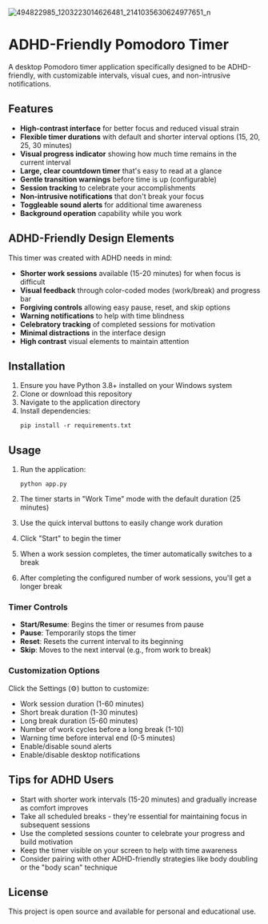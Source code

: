 ![494822985_1203223014626481_2141035630624977651_n](https://github.com/user-attachments/assets/3520d4ed-f03a-465e-86a3-9f81c78d7d1f)
# ADHD-Friendly Pomodoro Timer

A desktop Pomodoro timer application specifically designed to be ADHD-friendly, with customizable intervals, visual cues, and non-intrusive notifications.

## Features

- **High-contrast interface** for better focus and reduced visual strain
- **Flexible timer durations** with default and shorter interval options (15, 20, 25, 30 minutes)
- **Visual progress indicator** showing how much time remains in the current interval
- **Large, clear countdown timer** that's easy to read at a glance
- **Gentle transition warnings** before time is up (configurable)
- **Session tracking** to celebrate your accomplishments
- **Non-intrusive notifications** that don't break your focus
- **Toggleable sound alerts** for additional time awareness
- **Background operation** capability while you work

## ADHD-Friendly Design Elements

This timer was created with ADHD needs in mind:

- **Shorter work sessions** available (15-20 minutes) for when focus is difficult
- **Visual feedback** through color-coded modes (work/break) and progress bar
- **Forgiving controls** allowing easy pause, reset, and skip options
- **Warning notifications** to help with time blindness
- **Celebratory tracking** of completed sessions for motivation
- **Minimal distractions** in the interface design
- **High contrast** visual elements to maintain attention

## Installation

1. Ensure you have Python 3.8+ installed on your Windows system
2. Clone or download this repository
3. Navigate to the application directory
4. Install dependencies:
   ```
   pip install -r requirements.txt
   ```

## Usage

1. Run the application:
   ```
   python app.py
   ```

2. The timer starts in "Work Time" mode with the default duration (25 minutes)
3. Use the quick interval buttons to easily change work duration
4. Click "Start" to begin the timer
5. When a work session completes, the timer automatically switches to a break
6. After completing the configured number of work sessions, you'll get a longer break

### Timer Controls

- **Start/Resume**: Begins the timer or resumes from pause
- **Pause**: Temporarily stops the timer
- **Reset**: Resets the current interval to its beginning
- **Skip**: Moves to the next interval (e.g., from work to break)

### Customization Options

Click the Settings (⚙️) button to customize:

- Work session duration (1-60 minutes)
- Short break duration (1-30 minutes)
- Long break duration (5-60 minutes)
- Number of work cycles before a long break (1-10)
- Warning time before interval end (0-5 minutes)
- Enable/disable sound alerts
- Enable/disable desktop notifications

## Tips for ADHD Users

- Start with shorter work intervals (15-20 minutes) and gradually increase as comfort improves
- Take all scheduled breaks - they're essential for maintaining focus in subsequent sessions
- Use the completed sessions counter to celebrate your progress and build motivation
- Keep the timer visible on your screen to help with time awareness
- Consider pairing with other ADHD-friendly strategies like body doubling or the "body scan" technique

## License

This project is open source and available for personal and educational use.
